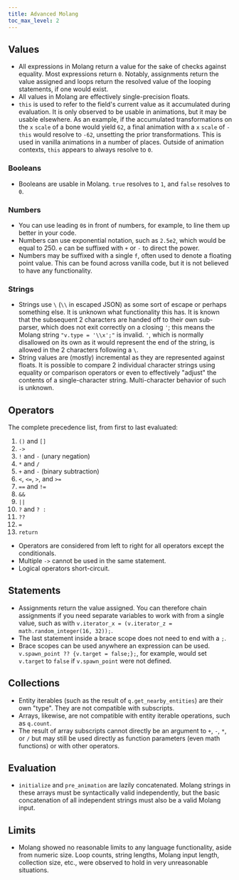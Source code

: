 ```yaml
---
title: Advanced Molang
toc_max_level: 2
---
```


## Values

- All expressions in Molang return a value for the sake of checks against equality. Most expressions return `0`. Notably, assignments return the value assigned and loops return the resolved value of the looping statements, if one would exist.
- All values in Molang are effectively single-precision floats.
- `this` is used to refer to the field's current value as it accumulated during evaluation. It is only observed to be usable in animations, but it may be usable elsewhere. As an example, if the accumulated transformations on the `x` `scale` of a bone would yield `62`, a final animation with a `x` `scale` of `-this` would resolve to `-62`, unsetting the prior transformations. This is used in vanilla animations in a number of places. Outside of animation contexts, `this` appears to always resolve to `0`.

### Booleans

- Booleans are usable in Molang. `true` resolves to `1`, and `false` resolves to `0`.

### Numbers

- You can use leading `0`s in front of numbers, for example, to line them up better in your code.
- Numbers can use exponential notation, such as `2.5e2`, which would be equal to 250. `e` can be suffixed with `+` or `-` to direct the power.
- Numbers may be suffixed with a single `f`, often used to denote a floating point value. This can be found across vanilla code, but it is not believed to have any functionality.

### Strings

- Strings use `\` (`\\` in escaped JSON) as some sort of escape or perhaps something else. It is unknown what functionality this has. It is known that the subsequent 2 characters are handed off to their own sub-parser, which does not exit correctly on a closing `'`; this means the Molang string `"v.type = '\\x';"` is invalid. `'`, which is normally disallowed on its own as it would represent the end of the string, is allowed in the 2 characters following a `\`.
- String values are (mostly) incremental as they are represented against floats. It is possible to compare 2 individual character strings using equality or comparison operators or even to effectively "adjust" the contents of a single-character string. Multi-character behavior of such is unknown.

## Operators

The complete precedence list, from first to last evaluated:

1. `()` and `[]`
2. `->`
3. `!` and `-` (unary negation)
4. `*` and `/`
5. `+` and `-` (binary subtraction)
6. `<`, `<=`, `>`, and `>=`
7. `==` and `!=`
8. `&&`
9. `||`
10. `?` and `? :`
11. `??`
12. `=`
13. `return`

- Operators are considered from left to right for all operators except the conditionals.
- Multiple `->` cannot be used in the same statement.
- Logical operators short-circuit.

## Statements

- Assignments return the value assigned. You can therefore chain assignments if you need separate variables to work with from a single value, such as with `v.iterator_x = (v.iterator_z = math.random_integer(16, 32));`.
- The last statement inside a brace scope does not need to end with a `;`.
- Brace scopes can be used anywhere an expression can be used. `v.spawn_point ?? {v.target = false;};`, for example, would set `v.target` to `false` if `v.spawn_point` were not defined.

## Collections

- Entity iterables (such as the result of `q.get_nearby_entities`) are their own "type". They are not compatible with subscripts.
- Arrays, likewise, are not compatible with entity iterable operations, such as `q.count`.
- The result of array subscripts cannot directly be an argument to `+`, `-`, `*`, or `/` but may still be used directly as function parameters (even math functions) or with other operators.

## Evaluation

- `initialize` and `pre_animation` are lazily concatenated. Molang strings in these arrays must be syntactically valid independently, but the basic concatenation of all independent strings must also be a valid Molang input.

## Limits

- Molang showed no reasonable limits to any language functionality, aside from numeric size. Loop counts, string lengths, Molang input length, collection size, etc., were observed to hold in very unreasonable situations.